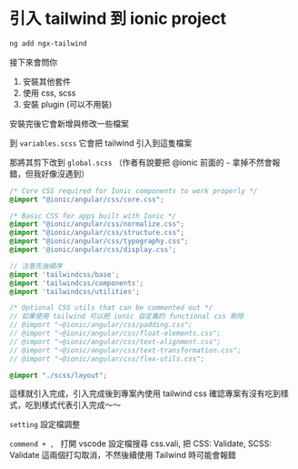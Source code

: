 # 引入 tailwind 到 ionic project

```sh
ng add ngx-tailwind
```

接下來會問你

1. 安裝其他套件
1. 使用 css, scss
1. 安裝 plugin (可以不用裝)

安裝完後它會新增與修改一些檔案

到 `variables.scss`  它會把 tailwind 引入到這隻檔案

那將其剪下改到 `global.scss`
（作者有說要把 @ionic 前面的 `~` 拿掉不然會報錯，但我好像沒遇到）

```scss
/* Core CSS required for Ionic components to work properly */
@import "@ionic/angular/css/core.css";

/* Basic CSS for apps built with Ionic */
@import "@ionic/angular/css/normalize.css";
@import "@ionic/angular/css/structure.css";
@import "@ionic/angular/css/typography.css";
@import '@ionic/angular/css/display.css';

// 注意先後順序
@import 'tailwindcss/base';
@import 'tailwindcss/components';
@import 'tailwindcss/utilities';

/* Optional CSS utils that can be commented out */
// 如果使用 tailwind 可以把 ionic 自定義的 functional css 刪除
// @import "~@ionic/angular/css/padding.css";
// @import "~@ionic/angular/css/float-elements.css";
// @import "~@ionic/angular/css/text-alignment.css";
// @import "~@ionic/angular/css/text-transformation.css";
// @import "~@ionic/angular/css/flex-utils.css";

@import "./scss/layout";
```

這樣就引入完成，引入完成後到專案內使用 tailwind css 確認專案有沒有吃到樣式，吃到樣式代表引入完成～～

`setting` 設定檔調整

`commend + , ` 打開 vscode 設定檔搜尋 css.vali, 把 CSS: Validate, SCSS: Validate 這兩個打勾取消，不然後續使用 Tailwind 時可能會報錯
